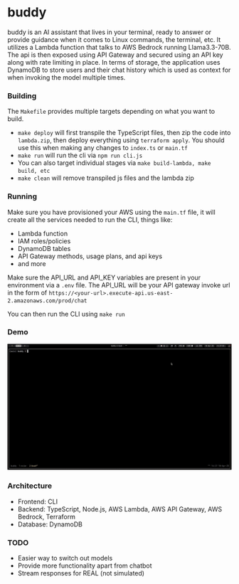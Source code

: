 # buddy

buddy is an AI assistant that lives in your terminal, ready to answer or provide guidance when it comes to Linux commands, the terminal, etc. It utilizes a Lambda function that talks to AWS Bedrock running Llama3.3-70B. The api is then exposed using API Gateway and secured using an API key along with rate limiting in place. In terms of storage, the application uses DynamoDB to store users and their chat history which is used as context for when invoking the model multiple times.

### Building

The `Makefile` provides multiple targets depending on what you want to build.

- `make deploy` will first transpile the TypeScript files, then zip the code into `lambda.zip`, then deploy everything using `terraform apply`. You should use this when making any changes to `index.ts` or `main.tf`
- `make run` will run the cli via `npm run cli.js`
- You can also target individual stages via `make build-lambda, make build, etc`
- `make clean` will remove transpiled js files and the lambda zip

### Running

Make sure you have provisioned your AWS using the `main.tf` file, it will create all the services needed to run the CLI, things like:

- Lambda function
- IAM roles/policies
- DynamoDB tables
- API Gateway methods, usage plans, and api keys
- and more

Make sure the API_URL and API_KEY variables are present in your environment via a `.env` file. The API_URL will be your API gateway invoke url in the form of `https://<your-url>.execute-api.us-east-2.amazonaws.com/prod/chat`

You can then run the CLI using `make run`

### Demo

![](https://github.com/ManeeshWije/buddy/blob/main/buddy.gif)

### Architecture

- Frontend: CLI
- Backend: TypeScript, Node.js, AWS Lambda, AWS API Gateway, AWS Bedrock, Terraform
- Database: DynamoDB

### TODO

- Easier way to switch out models
- Provide more functionality apart from chatbot
- Stream responses for REAL (not simulated)
